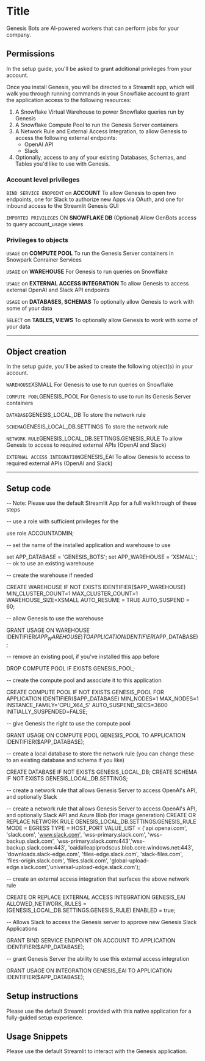 

# Title
Genesis Bots are AI-powered workers that can perform jobs for your company.

## Permissions
In the setup guide, you'll be asked to grant additional privileges from your account.

Once you install Genesis, you will be directed to a Streamlit app, which will walk you through running commands
in your Snowflake account to grant the application access to the following resources:

1. A Snowflake Virtual Warehouse to power Snowflake queries run by Genesis
2. A Snowflake Compute Pool to run the Genesis Server containers
3. A Network Rule and External Access Integration, to allow Genesis to access the following external endpoints:
    - OpenAI API
    - Slack
4. Optionally, access to any of your existing Databases, Schemas, and Tables you'd like to use with Genesis.

### Account level privileges

`BIND SERVICE ENDPOINT` on **ACCOUNT**
To allow Genesis to open two endpoints, one for Slack to authorize new Apps via OAuth, and one for inbound
access to the Streamlit Genesis GUI

`IMPORTED PRIVILEGES` ON **SNOWFLAKE DB**
(Optional) Allow GenBots access to query account_usage views

### Privileges to objects
`USAGE` on **COMPUTE POOL**
To run the Genesis Server containers in Snowpark Conrainer Services

`USAGE` on **WAREHOUSE**
For Genesis to run queries on Snowflake

`USAGE` on **EXTERNAL ACCESS INTEGRATION**
To allow Genesis to access external OpenAI and Slack API endpoints

`USAGE` on **DATABASES, SCHEMAS**
To optionally allow Genesis to work with some of your data

`SELECT` on **TABLES, VIEWS**
To optionally allow Genesis to work with some of your data

---

## Object creation
In the setup guide, you'll be asked to create the following object(s) in your account. 

`WAREHOUSE`XSMALL
For Genesis to use to run queries on Snowflake

`COMPUTE POOL`GENESIS_POOL
For Genesis to use to run its Genesis Server containers

`DATABASE`GENESIS_LOCAL_DB
To store the network rule

`SCHEMA`GENESIS_LOCAL_DB.SETTINGS
To store the network rule

`NETWORK RULE`GENESIS_LOCAL_DB.SETTINGS.GENESIS_RULE
To allow Genesis to access to required external APIs (OpenAI and Slack)

`EXTERNAL ACCESS INTEGRATION`GENESIS_EAI
To allow Genesis to access to required external APIs (OpenAI and Slack)


---

## Setup code

-- Note: Please use the default Streamlit App for a full walkthrough of these steps

-- use a role with sufficient privileges for the

use role ACCOUNTADMIN;

-- set the name of the installed application and warehouse to use

set APP_DATABASE = 'GENESIS_BOTS';
set APP_WAREHOUSE = 'XSMALL';  -- ok to use an existing warehouse

-- create the warehouse if needed

CREATE WAREHOUSE IF NOT EXISTS IDENTIFIER($APP_WAREHOUSE)
 MIN_CLUSTER_COUNT=1 MAX_CLUSTER_COUNT=1
 WAREHOUSE_SIZE=XSMALL AUTO_RESUME = TRUE AUTO_SUSPEND = 60;

-- allow Genesis to use the warehouse

GRANT USAGE ON WAREHOUSE  IDENTIFIER($APP_WAREHOUSE) TO APPLICATION  IDENTIFIER($APP_DATABASE);

-- remove an existing pool, if you've installed this app before

DROP COMPUTE POOL IF EXISTS GENESIS_POOL;

-- create the compute pool and associate it to this application

CREATE COMPUTE POOL IF NOT EXISTS GENESIS_POOL FOR APPLICATION IDENTIFIER($APP_DATABASE)
 MIN_NODES=1 MAX_NODES=1 INSTANCE_FAMILY='CPU_X64_S' AUTO_SUSPEND_SECS=3600 INITIALLY_SUSPENDED=FALSE;

-- give Genesis the right to use the compute pool

GRANT USAGE ON COMPUTE POOL GENESIS_POOL TO APPLICATION  IDENTIFIER($APP_DATABASE);

-- create a local database to store the network rule (you can change these to an existing database and schema if you like)

CREATE DATABASE IF NOT EXISTS GENESIS_LOCAL_DB; 
CREATE SCHEMA IF NOT EXISTS GENESIS_LOCAL_DB.SETTINGS;

-- create a network rule that allows Genesis Server to access OpenAI's API, and optionally Slack 

-- create a network rule that allows Genesis Server to access OpenAI's API, and optionally Slack API and Azure Blob (for image generation) 
CREATE OR REPLACE NETWORK RULE GENESIS_LOCAL_DB.SETTINGS.GENESIS_RULE
 MODE = EGRESS TYPE = HOST_PORT
VALUE_LIST = ('api.openai.com', 'slack.com', 'www.slack.com', 'wss-primary.slack.com',
'wss-backup.slack.com',  'wss-primary.slack.com:443','wss-backup.slack.com:443',
'oaidalleapiprodscus.blob.core.windows.net:443', 'downloads.slack-edge.com', 'files-edge.slack.com', 'slack-files.com',
'files-origin.slack.com', 'files.slack.com', 'global-upload-edge.slack.com','universal-upload-edge.slack.com');

-- create an external access integration that surfaces the above network rule

CREATE OR REPLACE EXTERNAL ACCESS INTEGRATION GENESIS_EAI
   ALLOWED_NETWORK_RULES = (GENESIS_LOCAL_DB.SETTINGS.GENESIS_RULE) ENABLED = true;

-- Allows Slack to access the Genesis server to approve new Genesis Slack Applications

GRANT BIND SERVICE ENDPOINT ON ACCOUNT TO APPLICATION  IDENTIFIER($APP_DATABASE); 

-- grant Genesis Server the ability to use this external access integration

GRANT USAGE ON INTEGRATION GENESIS_EAI TO APPLICATION   IDENTIFIER($APP_DATABASE);

## Setup instructions

Please use the default Streamlit provided with this native application for a fully-guided setup experience.

## Usage Snippets

Please use the default Streamlit to interact with the Genesis application.

